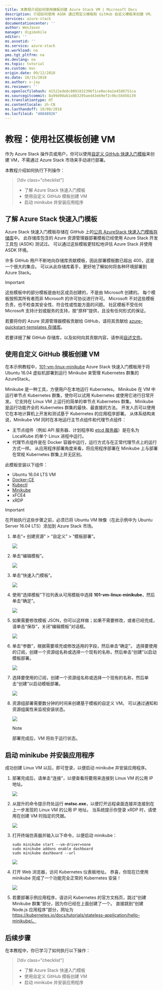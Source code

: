 ```yaml
---
title: 本教程介绍如何使用模板创建 Azure Stack VM | Microsoft Docs
description: 介绍如何使用 ASDK 通过预定义模板和 GitHub 自定义模板来创建 VM。
services: azure-stack
documentationcenter: ''
author: WenJason
manager: digimobile
editor: ''
ms.assetid: ''
ms.service: azure-stack
ms.workload: na
pms.tgt_pltfrm: na
ms.devlang: na
ms.topic: tutorial
ms.custom: mvc
origin.date: 09/12/2018
ms.date: 10/15/2018
ms.author: v-jay
ms.reviewer: ''
ms.openlocfilehash: 41522ede8c8091032396f1ce0ec4a1e4588751ca
ms.sourcegitcommit: 8a99d90ab1e883295aed43eb9ef2c9bc58456139
ms.translationtype: HT
ms.contentlocale: zh-CN
ms.lasthandoff: 10/08/2018
ms.locfileid: "48848926"
---
```

# <a name="tutorial-create-a-vm-using-a-community-template"></a>教程：使用社区模板创建 VM
作为 Azure Stack 操作员或用户，你可以使用[自定义 GitHub 快速入门模板](https://github.com/Azure/AzureStack-QuickStart-Templates)来创建 VM，不需通过 Azure Stack 市场来手动进行部署。

本教程介绍如何执行下列操作：

> [!div class="checklist"]
> * 了解 Azure Stack 快速入门模板 
> * 使用自定义 GitHub 模板创建 VM
> * 启动 minikube 并安装应用程序

## <a name="learn-about-azure-stack-quickstart-templates"></a>了解 Azure Stack 快速入门模板
Azure Stack 快速入门模板存储在 GitHub 上的[公共 AzureStack 快速入门模板存储库](https://github.com/Azure/AzureStack-QuickStart-Templates)中。 此存储库包含的 Azure 资源管理器部署模板已经使用 Azure Stack 开发工具包 (ASDK) 测试过。 可以通过这些模板更轻松地评估 Azure Stack 并使用 ASDK 环境。 

许多 GitHub 用户不断地向存储库贡献模板，因此部署模板数已超出 400，这是一个很大的集合。 可以从此存储库着手，更好地了解如何将各种环境部署到 Azure Stack。 

>[!IMPORTANT]
> 这些模板中的部分模板是由社区成员创建的，不是由 Microsoft 创建的。 每个模板按照其所有者而非 Microsoft 的许可协议进行许可。 Microsoft 不对这些模板负责，也不检查其安全性、符合性或性能方面的问题。 社区模板不受任何 Microsoft 支持计划或服务的支持，按“原样”提供，且没有任何形式的保证。

若要将你的 Azure 资源管理器模板贡献给 GitHub，请将其贡献给 [azure-quickstart-templates 存储库](https://github.com/Azure/AzureStack-QuickStart-Templates)。

若要详细了解 GitHub 存储库，以及如何向其贡献内容，请参阅[自述文件](https://github.com/Azure/AzureStack-QuickStart-Templates/blob/master/README.md)。 


## <a name="create-a-vm-using-a-custom-github-template"></a>使用自定义 GitHub 模板创建 VM
在本示例教程中，[101-vm-linux-minikube](https://github.com/Azure/AzureStack-QuickStart-Templates/tree/master/101-vm-linux-minikube) Azure Stack 快速入门模板用于将 Ubuntu 16.04 虚拟机部署到运行 Minikube 来管理 Kubernetes 群集的 AzureStack。

Minikube 是一种工具，方便用户在本地运行 Kubernetes。 Minikube 在 VM 中运行单节点 Kubernetes 群集，使你可以试用 Kubernetes 或使用它进行日常开发。 它支持在 Linux VM 上运行的简单的单节点 Kubernetes 群集。 Minikube 是运行功能齐全的 Kubernetes 群集的最快、最直接的方法。 开发人员可以使用它在本地计算机上开发和测试基于 Kubernetes 的应用程序部署。 从体系结构来说，Minikube VM 同时在本地运行主节点组件和代理节点组件：

- 主节点组件（例如 API 服务器、计划程序和 [etcd 服务器](https://coreos.com/etcd/)）是在名为 LocalKube 的单个 Linux 进程中运行。
- 代理节点组件是在 Docker 容器中运行，运行方式与在正常代理节点上的运行方式一样。 从应用程序部署角度来看，将应用程序部署在 Minikube 上与部署在常规 Kubernetes 群集上并无区别。

此模板安装以下组件：

- Ubuntu 16.04 LTS VM
- [Docker-CE](https://download.docker.com/linux/ubuntu) 
- [Kubectl](https://storage.googleapis.com/kubernetes-release/release/v1.8.0/bin/linux/amd64/kubectl)
- [Minikube](https://storage.googleapis.com/minikube/releases/latest/minikube-linux-amd64)
- xFCE4
- xRDP

> [!IMPORTANT]
> 在开始执行这些步骤之前，必须已将 Ubuntu VM 映像（在此示例中为 Ubuntu Server 16.04 LTS）添加到 Azure Stack 市场。

1.  单击“+ 创建资源” > “自定义” > “模板部署”。

    ![](media/azure-stack-create-vm-template/1.PNG) 

2. 单击“编辑模板”。

    ![](media/azure-stack-create-vm-template/2.PNG) 

3.  单击“快速入门模板”。

    ![](media/azure-stack-create-vm-template/3.PNG)

4. 使用“选择模板”下拉列表从可用模板中选择 **101-vm-linux-minikube**，然后单击“确定”。  

    ![](media/azure-stack-create-vm-template/4.PNG)

5. 如果需要修改模板 JSON，你可以这样做；如果不需要修改，或者已经完成，请单击“保存”，关闭“编辑模板”对话框。

    ![](media/azure-stack-create-vm-template/5.PNG) 

6.  单击“参数”，根据需要填充或修改适用的字段，然后单击“确定”。 选择要使用的订阅，创建一个资源组名称或选择一个现有的名称，然后单击“创建”以启动模板部署。

    ![](media/azure-stack-create-vm-template/6.PNG)

7. 选择要使用的订阅，创建一个资源组名称或选择一个现有的名称，然后单击“创建”以启动模板部署。

    ![](media/azure-stack-create-vm-template/7.PNG)

8. 资源组部署需要数分钟的时间来创建基于模板的自定义 VM。 可以通过通知和资源组属性来监视安装状态。 

    ![](media/azure-stack-create-vm-template/8.PNG)

    >[!NOTE]
    > 部署完成后，VM 将处于运行状态。 

## <a name="start-minikube-and-install-an-application"></a>启动 minikube 并安装应用程序
成功创建 Linux VM 以后，即可登录，以便启动 minikube 并安装应用程序。 

1. 部署完成后，请单击“连接”，以便查看将要用来连接到 Linux VM 的公用 IP 地址。 

    ![](media/azure-stack-create-vm-template/9.PNG)

2. 从提升的命令提示符处运行 **mstsc.exe**，以便打开远程桌面连接并连接到在上一步发现的 Linux VM 的公用 IP 地址。 当系统提示你登录 xRDP 时，请使用在创建 VM 时指定的凭据。

    ![](media/azure-stack-create-vm-template/10.PNG)

3. 打开终端仿真器并输入以下命令，以便启动 minikube：

    ```shell
    sudo minikube start --vm-driver=none
    sudo minikube addons enable dashboard
    sudo minikube dashboard --url
    ```

    ![](media/azure-stack-create-vm-template/11.PNG)

4. 打开 Web 浏览器，访问 Kubernetes 仪表板地址。 恭喜，你现在已使用 minikube 完成了一个功能完全正常的 Kubernetes 安装！

    ![](media/azure-stack-create-vm-template/12.PNG)

5. 若要部署示例应用程序，请访问 Kubernetes 的官方文档页，跳过“创建 Minikube 群集”部分，因为你已经在上面创建了一个。 直接跳到“创建 Node.js 应用程序”部分，网址为 https://kubernetes.io/docs/tutorials/stateless-application/hello-minikube/。

## <a name="next-steps"></a>后续步骤

在本教程中，你已学习了如何执行以下操作：

> [!div class="checklist"]
> * 了解 Azure Stack 快速入门模板 
> * 使用自定义 GitHub 模板创建 VM
> * 启动 minikube 并安装应用程序


